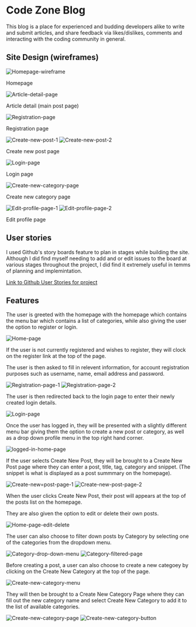 # Code Zone Blog

This blog is a place for experienced and budding developers alike to write and submit articles, and share feedback via likes/dislikes, comments and interacting with the coding community in general.

## Site Design (wireframes)

![Homepage-wireframe](screenshots/wireframes/main-homepage.png)

Homepage

![Article-detail-page](screenshots/wireframes/article-title-detail.png)

Article detail (main post page)

![Registration-page](screenshots/wireframes/registration-page.png)

Registration page

![Create-new-post-1](screenshots/wireframes/create-new-post-1.png)
![Create-new-post-2](screenshots/wireframes/create-new-post-2.png)

Create new post page

![Login-page](screenshots/wireframes/login-page.png)

Login page

![Create-new-category-page](screenshots/wireframes/create-new-category-page.png)

Create new category page

![Edit-profile-page-1](screenshots/wireframes/edit-profile-page-1png.png)
![Edit-profile-page-2](screenshots/wireframes/edit-profile-page-2.png)

Edit profile page

## User stories

I used Github's story boards feature to plan in stages while building the site. Although I did find myself needing to add and or edit issues to the board at various stages throughout the project, I did find it extremely useful in temms of planning and implemintation.

[Link to Github User Stories for project](https://github.com/users/matt70iu/projects/4)

## Features

The user is greeted with the homepage with the homepage which contains the menu bar which contains a list of categories, while also giving the user the option to register or login.

![Home-page](screenshots/home-page.png)

If the user is not currently registered and wishes to register, they will clock on the register link at the top of the page.

The user is then asked to fill in relevent information, for account registration purposes such as username, name, email address and password.

![Registration-page-1](screenshots/register-1.png)
![Registration-page-2](screenshots/register-2.png)

The user is then redirected back to the login page to enter their newly created login details.

![Login-page](screenshots/login-screen.png)

Once the user has logged in, they will be presented with a slightly different menu bar giving them the option to create a new post or category, as well as a drop down profile menu in the top right hand corner.

![logged-in-home-page](screenshots/logged-in-homepage.png)

If the user selects Create New Post, they will be brought to a Create New Post page where they can enter a post, title, tag, category and snippet. (The snippet is what is displayed as a post summmary on the homepage).

![Create-new=post-page-1](screenshots/create-new-post-page-1.png)
![Create-new-post-page-2](screenshots/edit-post-page-2.png)

When the user clicks Create New Post, their post will appears at the top of the posts list on the homepage.

They are also given the option to edit or delete their own posts.

![Home-page-edit-delete](screenshots/sample-home-page-post.png)

The user can also choose to filter down posts by Category by selecting one of the categories from the dropdown menu.

![Category-drop-down-menu](screenshots/category-drop-down.png)
![Category-filtered-page](screenshots/category-filtered-post.png)

Before creating a post, a user can also choose to create a new categoey by clicking on the Create New Category at the top of the page.

![Create-new-category-menu](screenshots/create-new-category-button.png)

They will then be brought to a Create New Category Page where they can fill out the new category name and select Create New Category to add it to the list of available categories.

![Create-new-category-page](screenshots/create-new-category-page.png)
![Create-new-category-button](screenshots/create-new-category-button-2.png)
